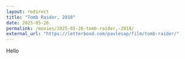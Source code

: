 ```yaml
---
layout: redirect
title: "Tomb Raider, 2018"
date: 2025-05-26
permalink: /movies/2025-05-26-tomb-raider,-2018/
external_url: "https://letterboxd.com/pavlesap/film/tomb-raider/"
---
```

Hello
